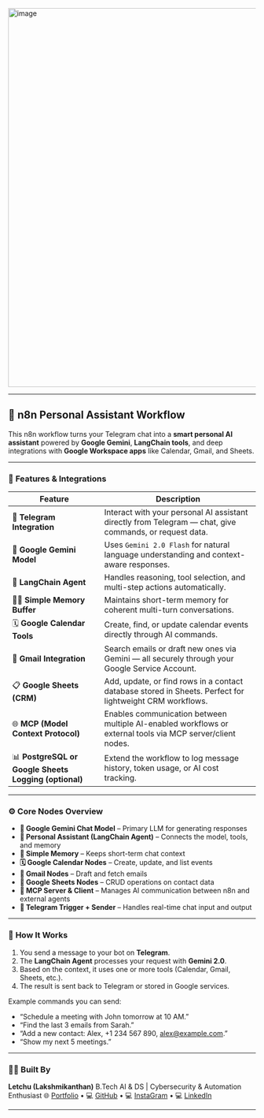 <img width="1193" height="769" alt="image" src="https://github.com/user-attachments/assets/ecfdd281-d3b8-42d8-ad2a-3bf08d352d56" />


---

## 🤖 n8n Personal Assistant Workflow

This n8n workflow turns your Telegram chat into a **smart personal AI assistant** powered by **Google Gemini**, **LangChain tools**, and deep integrations with **Google Workspace apps** like Calendar, Gmail, and Sheets.

---

### 🧩 **Features & Integrations**

| Feature                                               | Description                                                                                                |
| ----------------------------------------------------- | ---------------------------------------------------------------------------------------------------------- |
| 💬 **Telegram Integration**                           | Interact with your personal AI assistant directly from Telegram — chat, give commands, or request data.    |
| 🧠 **Google Gemini Model**                            | Uses `Gemini 2.0 Flash` for natural language understanding and context-aware responses.                    |
| 🧰 **LangChain Agent**                                | Handles reasoning, tool selection, and multi-step actions automatically.                                   |
| 🧍‍♂️ **Simple Memory Buffer**                        | Maintains short-term memory for coherent multi-turn conversations.                                         |
| 🗓️ **Google Calendar Tools**                         | Create, find, or update calendar events directly through AI commands.                                      |
| 📧 **Gmail Integration**                              | Search emails or draft new ones via Gemini — all securely through your Google Service Account.             |
| 📋 **Google Sheets (CRM)**                            | Add, update, or find rows in a contact database stored in Sheets. Perfect for lightweight CRM workflows.   |
| 🌐 **MCP (Model Context Protocol)**                   | Enables communication between multiple AI-enabled workflows or external tools via MCP server/client nodes. |
| 📊 **PostgreSQL or Google Sheets Logging (optional)** | Extend the workflow to log message history, token usage, or AI cost tracking.                              |

---

### ⚙️ **Core Nodes Overview**

* **🧠 Google Gemini Chat Model** – Primary LLM for generating responses
* **🧩 Personal Assistant (LangChain Agent)** – Connects the model, tools, and memory
* **💾 Simple Memory** – Keeps short-term chat context
* **🗓️ Google Calendar Nodes** – Create, update, and list events
* **📧 Gmail Nodes** – Draft and fetch emails
* **📑 Google Sheets Nodes** – CRUD operations on contact data
* **🤝 MCP Server & Client** – Manages AI communication between n8n and external agents
* **💬 Telegram Trigger + Sender** – Handles real-time chat input and output

---

### 🚀 **How It Works**

1. You send a message to your bot on **Telegram**.
2. The **LangChain Agent** processes your request with **Gemini 2.0**.
3. Based on the context, it uses one or more tools (Calendar, Gmail, Sheets, etc.).
4. The result is sent back to Telegram or stored in Google services.

Example commands you can send:

* “Schedule a meeting with John tomorrow at 10 AM.”
* “Find the last 3 emails from Sarah.”
* “Add a new contact: Alex, +1 234 567 890, [alex@example.com](mailto:alex@example.com).”
* “Show my next 5 meetings.”

---

### 🧑‍💻 **Built By**

**Letchu (Lakshmikanthan)**
B.Tech AI & DS | Cybersecurity & Automation Enthusiast
🌐 [Portfolio](https://letchupkt.vgrow.tech) • 💻 [GitHub](https://github.com/letchupkt)  • 💻 [InstaGram](https://instagram.com/letchu_pkt) • 💻 [LinkedIn](https://linkedin.com/in/lakshmikanthank)

---

